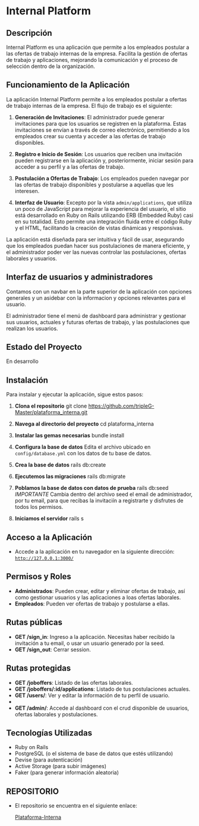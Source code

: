 # Internal Platform


## Descripción
Internal Platform es una aplicación que permite a los empleados postular a las ofertas de trabajo internas de la empresa. Facilita la gestión de ofertas de trabajo y aplicaciones, mejorando la comunicación y el proceso de selección dentro de la organización.


## Funcionamiento de la Aplicación

La aplicación Internal Platform permite a los empleados postular a ofertas de trabajo internas de la empresa. El flujo de trabajo es el siguiente:

1. **Generación de Invitaciones**: El administrador puede generar invitaciones para que los usuarios se registren en la plataforma. Estas invitaciones se envían a través de correo electrónico, permitiendo a los empleados crear su cuenta y acceder a las ofertas de trabajo disponibles.

2. **Registro e Inicio de Sesión**: Los usuarios que reciben una invitación pueden registrarse en la aplicación y, posteriormente, iniciar sesión para acceder a su perfil y a las ofertas de trabajo.

3. **Postulación a Ofertas de Trabajo**: Los empleados pueden navegar por las ofertas de trabajo disponibles y postularse a aquellas que les interesen. 

4. **Interfaz de Usuario**: Excepto por la vista `admin/applications`, que utiliza un poco de JavaScript para mejorar la experiencia del usuario, el sitio está desarrollado en Ruby on Rails utilizando ERB (Embedded Ruby) casi en su totalidad. Esto permite una integración fluida entre el código Ruby y el HTML, facilitando la creación de vistas dinámicas y responsivas.

La aplicación está diseñada para ser intuitiva y fácil de usar, asegurando que los empleados puedan hacer sus postulaciones de manera eficiente, y el administrador poder ver las nuevas controlar las postulaciones, ofertas laborales y usuarios.


## Interfaz de usuarios y administradores

Contamos con un navbar en la parte superior de la aplicación con opciones generales y un asidebar con la informacion y opciones relevantes para el usuario.

El administrador tiene el menú de dashboard para administrar y gestionar sus usuarios, actuales y futuras ofertas de trabajo, y las postulaciones que realizan los usuarios.


## Estado del Proyecto
En desarrollo


## Instalación

Para instalar y ejecutar la aplicación, sigue estos pasos:

1. **Clona el repositorio**
    git clone https://github.com/tripleG-Master/plataforma_interna.git

2. **Navega al directorio del proyecto**
    cd plataforma_interna

3. **Instalar las gemas necesarias**
    bundle install

4. **Configura la base de datos**
    Edita el archivo ubicado en <code>config/database.yml</code> con los datos de tu base de datos.

5. **Crea la base de datos**
    rails db:create

6. **Ejecutemos las migraciones**
    rails db:migrate

7. **Poblamos la base de datos con datos de prueba**
    rails db:seed
    *IMPORTANTE*
    Cambia dentro del archivo seed el email de administrador, por tu email, para que recibas la invitaciín a registrarte y disfrutes de todos los permisos.

8. **Iniciamos el servidor**
    rails s

## Acceso a la Aplicación
* Accede a la aplicación en tu navegador en la siguiente dirección: <code>http://127.0.0.1:3000/</code>


## Permisos y Roles
- **Administrados**: Pueden crear, editar y eliminar ofertas de trabajo, así como gestionar usuarios y las aplicaciones a loas ofertas laborales.
- **Empleados**: Pueden ver ofertas de trabajo y postularse a ellas.


## Rutas públicas

- **GET /sign_in**: Ingreso a la aplicación. Necesitas haber recibido la invitación a tu email, o usar un usuario generado por la seed.
- **GET /sign_out**: Cerrar session.
  
## Rutas protegidas

- **GET /joboffers**: Listado de las ofertas laborales.
- **GET /joboffers/:id/applications**: Listado de tus postulaciones actuales.
- **GET /users/**: Ver y editar la información de tu perfil de usuario.
-  
- **GET /admin/**: Accede al dashboard con el crud disponible de usuarios, ofertas laborales y postulaciones.


## Tecnologías Utilizadas
- Ruby on Rails
- PostgreSQL (o el sistema de base de datos que estés utilizando)
- Devise (para autenticación)
- Active Storage (para subir imágenes)
- Faker (para generar información aleatoria)

## REPOSITORIO
- El repositorio se encuentra en el siguiente enlace: 

  [Plataforma-Interna](https://github.com/tripleG-Master/plataforma_interna)